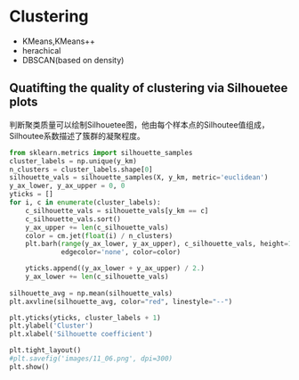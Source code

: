 # Clustering
- KMeans,KMeans++
- herachical 
- DBSCAN(based on density)
## Quatifting the quality of clustering via Silhouetee plots
判断聚类质量可以绘制Silhouetee图，他由每个样本点的Silhoutee值组成，Silhoutee系数描述了簇群的凝聚程度。

```python
from sklearn.metrics import silhouette_samples
cluster_labels = np.unique(y_km)
n_clusters = cluster_labels.shape[0]
silhouette_vals = silhouette_samples(X, y_km, metric='euclidean')
y_ax_lower, y_ax_upper = 0, 0
yticks = []
for i, c in enumerate(cluster_labels):
    c_silhouette_vals = silhouette_vals[y_km == c]
    c_silhouette_vals.sort()
    y_ax_upper += len(c_silhouette_vals)
    color = cm.jet(float(i) / n_clusters)
    plt.barh(range(y_ax_lower, y_ax_upper), c_silhouette_vals, height=1.0, 
             edgecolor='none', color=color)

    yticks.append((y_ax_lower + y_ax_upper) / 2.)
    y_ax_lower += len(c_silhouette_vals)
    
silhouette_avg = np.mean(silhouette_vals)
plt.axvline(silhouette_avg, color="red", linestyle="--") 

plt.yticks(yticks, cluster_labels + 1)
plt.ylabel('Cluster')
plt.xlabel('Silhouette coefficient')

plt.tight_layout()
#plt.savefig('images/11_06.png', dpi=300)
plt.show()

```

